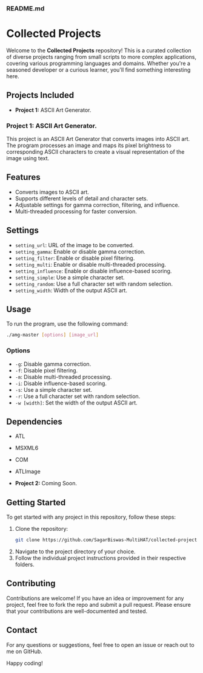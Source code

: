 
### README.md

# Collected Projects

Welcome to the **Collected Projects** repository! This is a curated collection of diverse projects ranging from small scripts to more complex applications, covering various programming languages and domains. Whether you're a seasoned developer or a curious learner, you'll find something interesting here.

## Projects Included

- **Project 1:** ASCII Art Generator.

### **Project 1:** ASCII Art Generator.
This project is an ASCII Art Generator that converts images into ASCII art. The program processes an image and maps its pixel brightness to corresponding ASCII characters to create a visual representation of the image using text.

## Features

- Converts images to ASCII art.
- Supports different levels of detail and character sets.
- Adjustable settings for gamma correction, filtering, and influence.
- Multi-threaded processing for faster conversion.

## Settings

- `setting_url`: URL of the image to be converted.
- `setting_gamma`: Enable or disable gamma correction.
- `setting_filter`: Enable or disable pixel filtering.
- `setting_multi`: Enable or disable multi-threaded processing.
- `setting_influence`: Enable or disable influence-based scoring.
- `setting_simple`: Use a simple character set.
- `setting_random`: Use a full character set with random selection.
- `setting_width`: Width of the output ASCII art.

## Usage

To run the program, use the following command:

```sh
./amg-master [options] [image_url]
```

### Options

- `-g`: Disable gamma correction.
- `-f`: Disable pixel filtering.
- `-m`: Disable multi-threaded processing.
- `-i`: Disable influence-based scoring.
- `-s`: Use a simple character set.
- `-r`: Use a full character set with random selection.
- `-w [width]`: Set the width of the output ASCII art.

## Dependencies

- ATL
- MSXML6
- COM
- ATLImage


- **Project 2:** Coming Soon.

## Getting Started

To get started with any project in this repository, follow these steps:

1. Clone the repository:
   ```bash
   git clone https://github.com/SagarBiswas-MultiHAT/collected-projects.git
   ```
2. Navigate to the project directory of your choice.
3. Follow the individual project instructions provided in their respective folders.

## Contributing

Contributions are welcome! If you have an idea or improvement for any project, feel free to fork the repo and submit a pull request. Please ensure that your contributions are well-documented and tested.



## Contact

For any questions or suggestions, feel free to open an issue or reach out to me on GitHub.

Happy coding!

